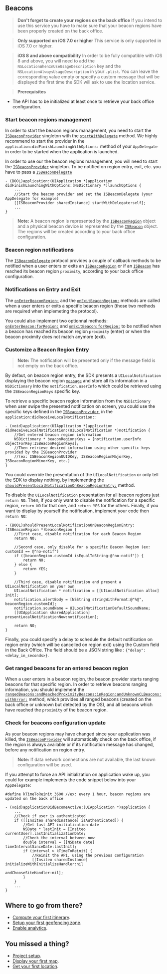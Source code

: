 ## Beacons

> **Don't forget to create your regions on the back office** If you intend to use this service you have to make sure that your beacon regions have been properly created on the back office.

> **Only supported on iOS 7.0 or higher** This service is only supported in iOS 7.0 or higher.

> **iOS 8 and above compatibility** In order to be fully compatible with iOS 8 and above, you will need to add the `NSLocationWhenInUseUsageDescription` key and the `NSLocationAlwaysUsageDescription` in your `.plist`. You can leave the corresponding value empty or specify a custom message that will be displayed the first time the SDK will ask to use the location service.

> **Prerequisites**
- The API has to be initialized at least once to retrieve your back office configuration.

### Start beacon regions management

In order to start the beacon regions management, you need to start the [`ISBeaconProvider`](http://dev.insiteo.com/api/doc/ios/3.4/Classes/ISBeaconProvider.html) singleton with the [`startWithDelegate`](http://dev.insiteo.com/api/doc/ios/3.4/Classes/ISBeaconProvider.html#//api/name/startWithDelegate:) method. We highly recommend to start the provider in the `application:didFinishLaunchingWithOptions:` method of your `AppDelegate` in order to be started when the application is launched.

In order to use our the beacon regions management, you will need to start the [`ISBeaconProvider`](http://dev.insiteo.com/api/doc/ios/3.4/Classes/ISBeaconProvider.html) singleton. To be notified on region entry, exit, etc. you have to pass a [`ISBeaconDelegate`](http://dev.insiteo.com/api/doc/ios/Protocols/ISBeaconDelegate.html)

```objectivec++
- (BOOL)application:(UIApplication *)application didFinishLaunchingWithOptions:(NSDictionary *)launchOptions {
    ...
    //Start the beacon provider and set the ISBeaconDelegate (your AppDelegate for example)
    [[ISBeaconProvider sharedInstance] startWithDelegate:self];
    ...
}
```

> **Note:** A beacon region is represented by the [`ISBeaconRegion`](http://dev.insiteo.com/api/doc/ios/3.4/Classes/ISBeaconRegion.html) object and a physical beacon device is represented by the [`ISBeacon`](http://dev.insiteo.com/api/doc/ios/3.4/Classes/ISBeacon.html) object. The regions will be created according to your back office configuration.

### Beacon region notifications

The [`ISBeaconDelegate`](http://dev.insiteo.com/api/doc/ios/Protocols/ISBeaconDelegate.html) protocol provides a couple of callback methods to be notified when a user enters or exits an [`ISBeaconRegion`](http://dev.insiteo.com/api/doc/ios/3.4/Classes/ISBeaconRegion.html) or if an [`ISBeacon`](http://dev.insiteo.com/api/doc/ios/3.4/Classes/ISBeacon.html) has reached its beacon region `proximity`, according to your back office configuration.

### Notifications on Entry and Exit

The [`onEnterBeaconRegion:`](http://dev.insiteo.com/api/doc/ios/Protocols/ISBeaconDelegate.html#//api/name/onEnterBeaconRegion:) and the [`onExitBeaconRegion:`](http://dev.insiteo.com/api/doc/ios/Protocols/ISBeaconDelegate.html#//api/name/onExitBeaconRegion:) methods are called when a user enters or exits a specific beacon region (those two methods are required when implemeting the protocol).

You could also implement two optionnal methods: [`onEnterBeacon:forRegion:`](http://dev.insiteo.com/api/doc/ios/Protocols/ISBeaconDelegate.html#//api/name/onEnterBeacon:forRegion:) and [`onExitBeacon:forRegion:`](http://dev.insiteo.com/api/doc/ios/Protocols/ISBeaconDelegate.html#//api/name/onExitBeacon:forRegion:) to be notified when a beacon has reached its beacon region `proximity` (enter) or when the beacon proximity does not match anymore (exit).

### Customize a Beacon Region Entry

> **Note:** The notification will be presented only if the message field is not empty on the back office.

By defaut, on beacon region entry, the SDK presents a `UILocalNotification` displaying the beacon region [`message`](http://dev.insiteo.com/api/doc/ios/3.4/Classes/ISBeaconRegion.html#//api/name/message) and store all its information in a `NSDictionary` into the `notification.userInfo` which could be retrieved using the `ISBeaconRegionKeys` specific key.

To retrieve a specific beacon region information from the `NSDictionary` when user swipe the presented notification on screen, you could use the specific keys defined in the [`ISBeaconProvider`](http://dev.insiteo.com/api/doc/ios/3.4/Classes/ISBeaconProvider.html), in the `application:didReceiveLocalNotification:`:

```objectivec++
- (void)application:(UIApplication *)application didReceiveLocalNotification:(UILocalNotification *)notification {
    //Get entered beacon region information
    NSDictionary * beaconRegionsKeys = [notification.userInfo objectForKey:ISBeaconRegionKeys];
    //Then retrieve desired information using other specific keys provided by the ISBeaconProvider
    //(ex: ISBeaconRegionUUIDKey, ISBeaconRegionMajorKey, ISBeaconRegionMinorKey, etc.)
}
```

You could override the presentation of the `UILocalNotification` or only tell the SDK to display nothing, by implementing the [`shouldPresentLocalNotificationOnBeaconRegionEntry:`](http://dev.insiteo.com/api/doc/ios/Protocols/ISBeaconDelegate.html#//api/name/shouldPresentLocalNotificationOnBeaconRegionEntry:) method.

To disable the `UILocalNotification` presentation for all beacon regions just `return NO`. Then, if you only want to disable the notification for a specific region, `return NO` for that one, and `return YES` for the others. Finally, if you want to display by yourself the notification, implement your code then `return NO`:

```objectivec++
- (BOOL)shouldPresentLocalNotificationOnBeaconRegionEntry:(ISBeaconRegion *)beaconRegion {
    //First case, disable notification for each Beacon Region
    return NO;

    //Second case, only disable for a specific Beacon Region (ex: customId == @"no-notif")
    if ([beaconRegion.customId isEqualToString:@"no-notif"]) {
        return NO;
    } else {
        return YES;
    }

    //Third case, disable notification and present a UILocalNotification on your own
    UILocalNotification * notification = [[UILocalNotification alloc] init];
    notification.alertBody = [NSString stringWithFormat:@"%@", beaconRegion.customId];
    notification.soundName = UILocalNotificationDefaultSoundName;
    [[UIApplication sharedApplication] presentLocalNotificationNow:notification];

    return NO;
}
```

Finally, you could specify a delay to schedule the default notification on region entry (which will be cancelled on region exit) using the Custom field in the Back Office. The field should be a JSON string like : `{"delay": <delay_in_seconds>}`.

### Get ranged beacons for an entered beacon region

When a user enters in a beacon region, the beacon provider starts ranging beacons for that specific region. In order to retrieve beacons ranging information, you should implement the [`rangedBeacons:andReachedProximityBeacons:inRegion:andUnknownCLBeacons:withError:`](http://dev.insiteo.com/api/doc/ios/Protocols/ISBeaconDelegate.html#//api/name/rangedBeacons:andReachedProximityBeacons:inRegion:andUnknownCLBeacons:withError:) method, which provides all ranged beacons (created on the back office or unknown but detected by the OS), and all beacons which have reached the `proximity` of the beacon region.

### Check for beacons configuration update

As your beacon regions may have changed since your application was killed, the [`ISBeaconProvider`](http://dev.insiteo.com/api/doc/ios/3.4/Classes/ISBeaconProvider.html) will automatically check on the back office, if the region is always available or if its notification message has changed, before any notification on region entry.

> **Note:** If data network connections are not available, the last known configuration will be used.

If you attempt to force an API initialization on application wake up, you could for example implements the code snippet below into your `AppDelegate`:

```objectivec++
#define kTimeToReinit 3600 //ex: every 1 hour, beacon regions are updated on the back office

- (void)applicationDidBecomeActive:(UIApplication *)application {
    ...
    //Check if user is authenticated
    if ([[Insiteo sharedInstance] isAuthenticated]) {
        //Get last API initialization date
        NSDate * lastInit = [Insiteo currentUser].lastInitializationDate;
        //Check the interval between now
        double interval = [[NSDate date] timeIntervalSinceDate:lastInit];
        if (interval > kTimeToReinit) {
            //Reinit the API, using the previous configuration
            [[Insiteo sharedInstance] initializeWithInitializeHandler:nil
                                                 andChooseSiteHandler:nil];
        }
    }
    ...
}
```

## Where to go from there?

- [Compute your first itinerary](itinerary.md).
- [Setup your first geofencing zone](geofence.md).
- [Enable analytics](analytics.md).

## You missed a thing?

- [Project setup](../README.md).
- [Display your first map](map.md).
- [Get your first location](location.md).
